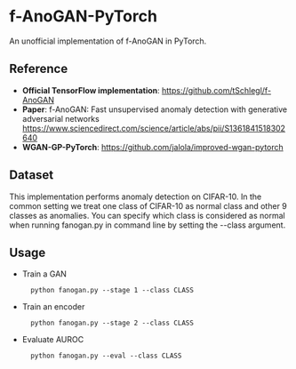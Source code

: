 # f-AnoGAN-PyTorch
An unofficial implementation of f-AnoGAN in PyTorch.

## Reference
- **Official TensorFlow implementation**:
https://github.com/tSchlegl/f-AnoGAN
- **Paper**: f-AnoGAN: Fast unsupervised anomaly detection with generative adversarial networks
https://www.sciencedirect.com/science/article/abs/pii/S1361841518302640
- **WGAN-GP-PyTorch**: https://github.com/jalola/improved-wgan-pytorch

## Dataset
This implementation performs anomaly detection on CIFAR-10. In the common setting we treat one class of CIFAR-10 as normal class and other 9 classes as anomalies. You can specify which class is considered as normal when running fanogan.py in command line by setting the --class argument.

## Usage
- Train a GAN

        python fanogan.py --stage 1 --class CLASS

- Train an encoder

        python fanogan.py --stage 2 --class CLASS

- Evaluate AUROC

        python fanogan.py --eval --class CLASS
